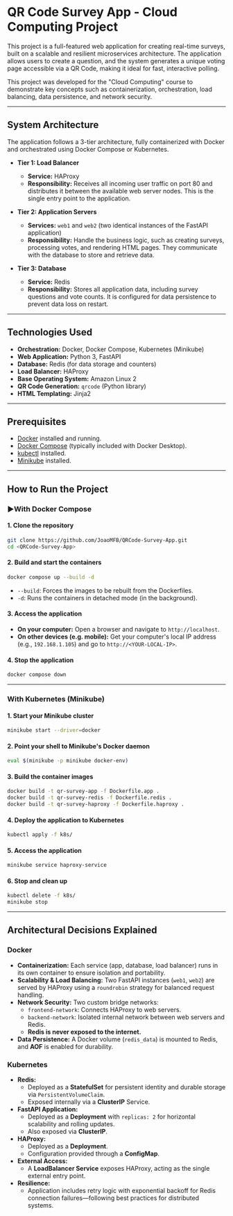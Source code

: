 
# QR Code Survey App - Cloud Computing Project

This project is a full-featured web application for creating real-time surveys, built on a scalable and resilient microservices architecture. The application allows users to create a question, and the system generates a unique voting page accessible via a QR Code, making it ideal for fast, interactive polling.

This project was developed for the "Cloud Computing" course to demonstrate key concepts such as containerization, orchestration, load balancing, data persistence, and network security.

---

##  System Architecture

The application follows a 3-tier architecture, fully containerized with Docker and orchestrated using Docker Compose or Kubernetes.

- **Tier 1: Load Balancer**
  - **Service:** HAProxy  
  - **Responsibility:** Receives all incoming user traffic on port 80 and distributes it between the available web server nodes. This is the single entry point to the application.

- **Tier 2: Application Servers**
  - **Services:** `web1` and `web2` (two identical instances of the FastAPI application)  
  - **Responsibility:** Handle the business logic, such as creating surveys, processing votes, and rendering HTML pages. They communicate with the database to store and retrieve data.

- **Tier 3: Database**
  - **Service:** Redis  
  - **Responsibility:** Stores all application data, including survey questions and vote counts. It is configured for data persistence to prevent data loss on restart.

---

## Technologies Used

- **Orchestration:** Docker, Docker Compose, Kubernetes (Minikube)
- **Web Application:** Python 3, FastAPI
- **Database:** Redis (for data storage and counters)
- **Load Balancer:** HAProxy
- **Base Operating System:** Amazon Linux 2
- **QR Code Generation:** `qrcode` (Python library)
- **HTML Templating:** Jinja2

---

## Prerequisites

- [Docker](https://www.docker.com/get-started) installed and running.
- [Docker Compose](https://docs.docker.com/compose/install/) (typically included with Docker Desktop).
- [kubectl](https://kubernetes.io/docs/tasks/tools/) installed.
- [Minikube](https://minikube.sigs.k8s.io/docs/start/) installed.

---

## How to Run the Project

### ▶With Docker Compose

#### 1. Clone the repository

```bash
git clone https://github.com/JoaoMFB/QRCode-Survey-App.git
cd <QRCode-Survey-App>
```

#### 2. Build and start the containers

```bash
docker compose up --build -d
```

- `--build`: Forces the images to be rebuilt from the Dockerfiles.  
- `-d`: Runs the containers in detached mode (in the background).

#### 3. Access the application

- **On your computer:** Open a browser and navigate to `http://localhost`.
- **On other devices (e.g. mobile):** Get your computer's local IP address (e.g., `192.168.1.105`) and go to `http://<YOUR-LOCAL-IP>`.

#### 4. Stop the application

```bash
docker compose down
```

---

### With Kubernetes (Minikube)

#### 1. Start your Minikube cluster

```bash
minikube start --driver=docker
```

#### 2. Point your shell to Minikube's Docker daemon

```bash
eval $(minikube -p minikube docker-env)
```

#### 3. Build the container images

```bash
docker build -t qr-survey-app -f Dockerfile.app .
docker build -t qr-survey-redis -f Dockerfile.redis .
docker build -t qr-survey-haproxy -f Dockerfile.haproxy .
```

#### 4. Deploy the application to Kubernetes

```bash
kubectl apply -f k8s/
```

#### 5. Access the application

```bash
minikube service haproxy-service
```

#### 6. Stop and clean up

```bash
kubectl delete -f k8s/
minikube stop
```

---

##  Architectural Decisions Explained

###  Docker

- **Containerization:** Each service (app, database, load balancer) runs in its own container to ensure isolation and portability.
- **Scalability & Load Balancing:** Two FastAPI instances (`web1`, `web2`) are served by HAProxy using a `roundrobin` strategy for balanced request handling.
- **Network Security:** Two custom bridge networks:
  - `frontend-network`: Connects HAProxy to web servers.
  - `backend-network`: Isolated internal network between web servers and Redis.
  - **Redis is never exposed to the internet.**
- **Data Persistence:** A Docker volume (`redis_data`) is mounted to Redis, and **AOF** is enabled for durability.

###  Kubernetes

- **Redis:**
  - Deployed as a **StatefulSet** for persistent identity and durable storage via `PersistentVolumeClaim`.
  - Exposed internally via a **ClusterIP** Service.
- **FastAPI Application:**
  - Deployed as a **Deployment** with `replicas: 2` for horizontal scalability and rolling updates.
  - Also exposed via **ClusterIP**.
- **HAProxy:**
  - Deployed as a **Deployment**.
  - Configuration provided through a **ConfigMap**.
- **External Access:**
  - A **LoadBalancer Service** exposes HAProxy, acting as the single external entry point.
- **Resilience:**
  - Application includes retry logic with exponential backoff for Redis connection failures—following best practices for distributed systems.


